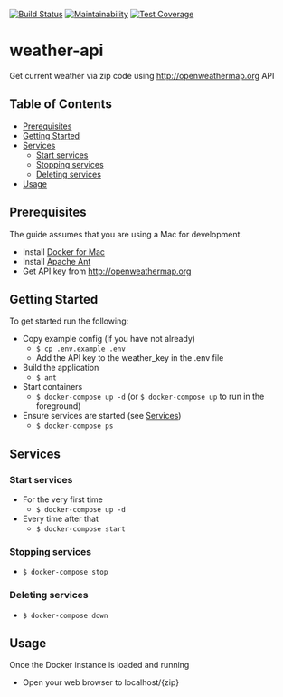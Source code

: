 [![Build Status](https://travis-ci.org/DrNgo/weather-api.svg?branch=master)](https://travis-ci.org/DrNgo/weather-api)
[![Maintainability](https://api.codeclimate.com/v1/badges/03f2cf075d35276b23a5/maintainability)](https://codeclimate.com/github/DrNgo/weather-api/maintainability)
[![Test Coverage](https://api.codeclimate.com/v1/badges/03f2cf075d35276b23a5/test_coverage)](https://codeclimate.com/github/DrNgo/weather-api/test_coverage)
# weather-api
Get current weather via zip code using http://openweathermap.org API

## Table of Contents

- [Prerequisites](#prerequisites)
- [Getting Started](#getting-started)
- [Services](#services)
  - [Start services](#start-services)
  - [Stopping services](#stopping-services)
  - [Deleting services](#deleting-services)
- [Usage](#usage)

## Prerequisites

The guide assumes that you are using a Mac for development.

- Install [Docker for Mac](https://docs.docker.com/engine/installation/mac/)
- Install [Apache Ant](http://ant.apache.org/index.html) 
- Get API key from http://openweathermap.org

## Getting Started

To get started run the following:

- Copy example config (if you have not already)
  - `$ cp .env.example .env`
  - Add the API key to the weather_key in the .env file
- Build the application
  - `$ ant`
- Start containers
  - `$ docker-compose up -d` (or `$ docker-compose up` to run in the foreground)
- Ensure services are started (see [Services](#services))
  - `$ docker-compose ps`

## Services

### Start services

- For the very first time
  - `$ docker-compose up -d`
- Every time after that
  - `$ docker-compose start`

### Stopping services

- `$ docker-compose stop`

### Deleting services

- `$ docker-compose down`

## Usage

Once the Docker instance is loaded and running
- Open your web browser to localhost/{zip}
